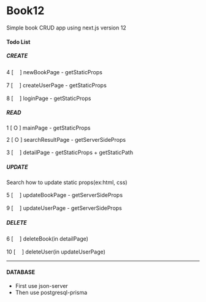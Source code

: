# Book12

Simple book CRUD app using next.js version 12

#### Todo List

##### CREATE

4 [ㅤ ] newBookPage - getStaticProps

7 [ㅤ ] createUserPage - getStaticProps

8 [ㅤ ] loginPage - getStaticProps

##### READ

1 [ O ] mainPage - getStaticProps

2 [ O ] searchResultPage - getServerSideProps

3 [ㅤ ] detailPage - getStaticProps + getStaticPath

##### UPDATE

Search how to update static props(ex:html, css)

5 [ㅤ ] updateBookPage - getServerSideProps

9 [ㅤ ] updateUserPage - getServerSideProps

##### DELETE

6 [ㅤ ] deleteBook(in detailPage)

10 [ㅤ ] deleteUser(in updateUserPage)

---

#### DATABASE

- First use json-server
- Then use postgresql-prisma
